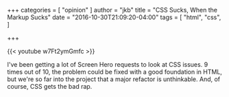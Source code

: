 +++
categories = [
  "opinion"
]
author = "jkb"
title = "CSS Sucks, When the Markup Sucks"
date = "2016-10-30T21:09:20-04:00"
tags = [
  "html",
  "css",
]

+++

{{< youtube w7Ft2ymGmfc >}}

<p>I've been getting a lot of Screen Hero requests to look at CSS issues. 9 times out of 10, the problem could be fixed with a good foundation in HTML, but we're so far into the project that a major refactor is unthinkable. And, of course, CSS gets the bad rap.</p>
